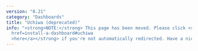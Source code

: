 ```yaml
---
version: "0.21"
category: "Dashboards"
title: "Uchiwa (deprecated)"
info: "<strong>NOTE:</strong> This page has been moved. Please click <strong><a
  href=install-a-dashboard#uchiwa
  >here</a></strong> if you're not automatically redirected. Have a nice day!"
---
```


<meta http-equiv="refresh" content="1;url=install-a-dashboard#uchiwa">
